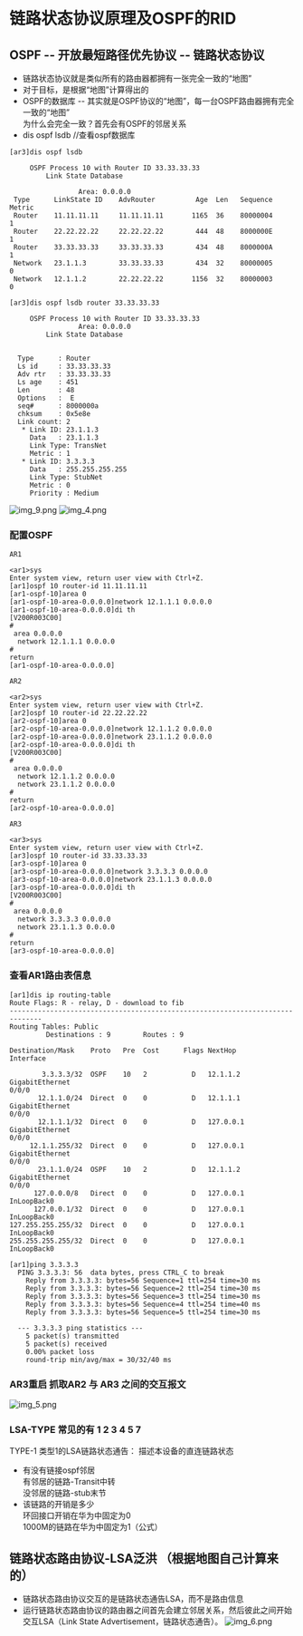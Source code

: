 # 链路状态协议原理及OSPF的RID


## OSPF -- 开放最短路径优先协议 -- 链路状态协议

- 链路状态协议就是类似所有的路由器都拥有一张完全一致的“地图”
- 对于目标，是根据“地图”计算得出的  
- OSPF的数据库 -- 其实就是OSPF协议的“地图”，每一台OSPF路由器拥有完全一致的“地图”   
  为什么会完全一致？首先会有OSPF的邻居关系  
- dis ospf lsdb //查看ospf数据库
```
[ar3]dis ospf lsdb

	 OSPF Process 10 with Router ID 33.33.33.33
		 Link State Database 

		         Area: 0.0.0.0
 Type      LinkState ID    AdvRouter          Age  Len   Sequence   Metric
 Router    11.11.11.11     11.11.11.11       1165  36    80000004       1
 Router    22.22.22.22     22.22.22.22        444  48    8000000E       1
 Router    33.33.33.33     33.33.33.33        434  48    8000000A       1
 Network   23.1.1.3        33.33.33.33        434  32    80000005       0
 Network   12.1.1.2        22.22.22.22       1156  32    80000003       0
 
[ar3]dis ospf lsdb router 33.33.33.33

	 OSPF Process 10 with Router ID 33.33.33.33
		         Area: 0.0.0.0
		 Link State Database 


  Type      : Router
  Ls id     : 33.33.33.33
  Adv rtr   : 33.33.33.33  
  Ls age    : 451 
  Len       : 48 
  Options   :  E  
  seq#      : 8000000a 
  chksum    : 0x5e8e
  Link count: 2
   * Link ID: 23.1.1.3     
     Data   : 23.1.1.3     
     Link Type: TransNet     
     Metric : 1
   * Link ID: 3.3.3.3      
     Data   : 255.255.255.255 
     Link Type: StubNet      
     Metric : 0 
     Priority : Medium

```
 ![img_9.png](img_9.png)
![img_4.png](img_4.png)
### 配置OSPF
```
AR1

<ar1>sys
Enter system view, return user view with Ctrl+Z.
[ar1]ospf 10 router-id 11.11.11.11
[ar1-ospf-10]area 0 	
[ar1-ospf-10-area-0.0.0.0]network 12.1.1.1 0.0.0.0
[ar1-ospf-10-area-0.0.0.0]di th
[V200R003C00]
#
 area 0.0.0.0 
  network 12.1.1.1 0.0.0.0 
#
return
[ar1-ospf-10-area-0.0.0.0]
```
```
AR2

<ar2>sys
Enter system view, return user view with Ctrl+Z.	
[ar2]ospf 10 router-id 22.22.22.22
[ar2-ospf-10]area 0	
[ar2-ospf-10-area-0.0.0.0]network 12.1.1.2 0.0.0.0	
[ar2-ospf-10-area-0.0.0.0]network 23.1.1.2 0.0.0.0
[ar2-ospf-10-area-0.0.0.0]di th
[V200R003C00]
#
 area 0.0.0.0 
  network 12.1.1.2 0.0.0.0 
  network 23.1.1.2 0.0.0.0 
#
return
[ar2-ospf-10-area-0.0.0.0]
```

```
AR3

<ar3>sys
Enter system view, return user view with Ctrl+Z.
[ar3]ospf 10 router-id 33.33.33.33
[ar3-ospf-10]area 0
[ar3-ospf-10-area-0.0.0.0]network 3.3.3.3 0.0.0.0
[ar3-ospf-10-area-0.0.0.0]network 23.1.1.3 0.0.0.0
[ar3-ospf-10-area-0.0.0.0]di th
[V200R003C00]
#
 area 0.0.0.0 
  network 3.3.3.3 0.0.0.0 
  network 23.1.1.3 0.0.0.0 
#
return
[ar3-ospf-10-area-0.0.0.0]
```
### 查看AR1路由表信息
```
[ar1]dis ip routing-table 
Route Flags: R - relay, D - download to fib
------------------------------------------------------------------------------
Routing Tables: Public
         Destinations : 9        Routes : 9        

Destination/Mask    Proto   Pre  Cost      Flags NextHop         Interface

        3.3.3.3/32  OSPF    10   2           D   12.1.1.2        GigabitEthernet
0/0/0
       12.1.1.0/24  Direct  0    0           D   12.1.1.1        GigabitEthernet
0/0/0
       12.1.1.1/32  Direct  0    0           D   127.0.0.1       GigabitEthernet
0/0/0
     12.1.1.255/32  Direct  0    0           D   127.0.0.1       GigabitEthernet
0/0/0
       23.1.1.0/24  OSPF    10   2           D   12.1.1.2        GigabitEthernet
0/0/0
      127.0.0.0/8   Direct  0    0           D   127.0.0.1       InLoopBack0
      127.0.0.1/32  Direct  0    0           D   127.0.0.1       InLoopBack0
127.255.255.255/32  Direct  0    0           D   127.0.0.1       InLoopBack0
255.255.255.255/32  Direct  0    0           D   127.0.0.1       InLoopBack0

[ar1]ping 3.3.3.3
  PING 3.3.3.3: 56  data bytes, press CTRL_C to break
    Reply from 3.3.3.3: bytes=56 Sequence=1 ttl=254 time=30 ms
    Reply from 3.3.3.3: bytes=56 Sequence=2 ttl=254 time=30 ms
    Reply from 3.3.3.3: bytes=56 Sequence=3 ttl=254 time=30 ms
    Reply from 3.3.3.3: bytes=56 Sequence=4 ttl=254 time=40 ms
    Reply from 3.3.3.3: bytes=56 Sequence=5 ttl=254 time=30 ms

  --- 3.3.3.3 ping statistics ---
    5 packet(s) transmitted
    5 packet(s) received
    0.00% packet loss
    round-trip min/avg/max = 30/32/40 ms

```
### AR3重启 抓取AR2 与 AR3 之间的交互报文
![img_5.png](img_5.png)
### LSA-TYPE 常见的有 1 2 3 4 5 7
TYPE-1 类型1的LSA链路状态通告：
描述本设备的直连链路状态  
- 有没有链接ospf邻居  
有邻居的链路-Transit中转  
没邻居的链路-stub末节
- 该链路的开销是多少  
环回接口开销在华为中固定为0  
1000M的链路在华为中固定为1（公式）  

## 链路状态路由协议-LSA泛洪 （根据地图自己计算来的）

- 链路状态路由协议交互的是链路状态通告LSA，而不是路由信息
- 运行链路状态路由协议的路由器之间首先会建立邻居关系，然后彼此之间开始交互LSA（Link State
 Advertisement，链路状态通告）。
![img_6.png](img_6.png)
